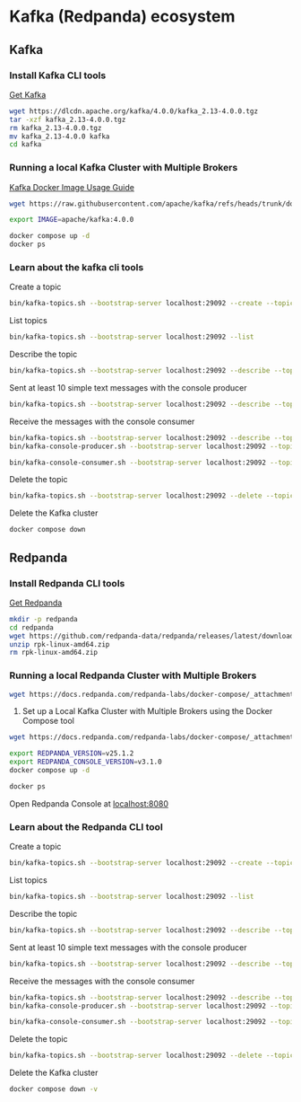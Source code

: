 # Kafka (Redpanda) ecosystem

## Kafka

### Install Kafka CLI tools

[Get Kafka](https://kafka.apache.org/documentation/#quickstart)

```bash
wget https://dlcdn.apache.org/kafka/4.0.0/kafka_2.13-4.0.0.tgz
tar -xzf kafka_2.13-4.0.0.tgz
rm kafka_2.13-4.0.0.tgz
mv kafka_2.13-4.0.0 kafka
cd kafka
```

### Running a local Kafka Cluster with Multiple Brokers

[Kafka Docker Image Usage Guide](https://github.com/apache/kafka/blob/trunk/docker/examples/README.md)

```bash
wget https://raw.githubusercontent.com/apache/kafka/refs/heads/trunk/docker/examples/docker-compose-files/cluster/combined/plaintext/docker-compose.yml

export IMAGE=apache/kafka:4.0.0

docker compose up -d
docker ps
```
### Learn about the kafka cli tools

Create a topic

```bash
bin/kafka-topics.sh --bootstrap-server localhost:29092 --create --topic task1 --partitions 6 --replication-factor 3
```

List topics

```bash
bin/kafka-topics.sh --bootstrap-server localhost:29092 --list
```

Describe the topic

```bash
bin/kafka-topics.sh --bootstrap-server localhost:29092 --describe --topic task1
```

Sent at least 10 simple text messages with the console producer

```bash
bin/kafka-topics.sh --bootstrap-server localhost:29092 --describe --topic task1
```

Receive the messages with the console consumer

```bash
bin/kafka-topics.sh --bootstrap-server localhost:29092 --describe --topic task1
bin/kafka-console-producer.sh --bootstrap-server localhost:29092 --topic task1

bin/kafka-console-consumer.sh --bootstrap-server localhost:29092 --topic task1 --from-beginning
```

Delete the topic

```bash
bin/kafka-topics.sh --bootstrap-server localhost:29092 --delete --topic task1
```

Delete the Kafka cluster

```bash
docker compose down
```


## Redpanda

### Install Redpanda CLI tools

[Get Redpanda](https://docs.redpanda.com/current/get-started/rpk-install/)

```bash
mkdir -p redpanda
cd redpanda
wget https://github.com/redpanda-data/redpanda/releases/latest/download/rpk-linux-amd64.zip
unzip rpk-linux-amd64.zip
rm rpk-linux-amd64.zip
```

### Running a local Redpanda Cluster with Multiple Brokers

```bash
wget https://docs.redpanda.com/redpanda-labs/docker-compose/_attachments/three-brokers/docker-compose.yml
```



1. Set up a Local Kafka Cluster with Multiple Brokers using the Docker Compose tool

```bash
wget https://docs.redpanda.com/redpanda-labs/docker-compose/_attachments/three-brokers/docker-compose.yml

export REDPANDA_VERSION=v25.1.2
export REDPANDA_CONSOLE_VERSION=v3.1.0
docker compose up -d

docker ps
```

Open Redpanda Console at [localhost:8080](http://localhost:8080/)

### Learn about the Redpanda CLI tool

Create a topic

```bash
bin/kafka-topics.sh --bootstrap-server localhost:29092 --create --topic task1 --partitions 6 --replication-factor 3
```

List topics

```bash
bin/kafka-topics.sh --bootstrap-server localhost:29092 --list
```

Describe the topic

```bash
bin/kafka-topics.sh --bootstrap-server localhost:29092 --describe --topic task1
```

Sent at least 10 simple text messages with the console producer

```bash
bin/kafka-topics.sh --bootstrap-server localhost:29092 --describe --topic task1
```

Receive the messages with the console consumer

```bash
bin/kafka-topics.sh --bootstrap-server localhost:29092 --describe --topic task1
bin/kafka-console-producer.sh --bootstrap-server localhost:29092 --topic task1

bin/kafka-console-consumer.sh --bootstrap-server localhost:29092 --topic task1 --from-beginning
```

Delete the topic

```bash
bin/kafka-topics.sh --bootstrap-server localhost:29092 --delete --topic task1
```

Delete the Kafka cluster

```bash
docker compose down -v
```

